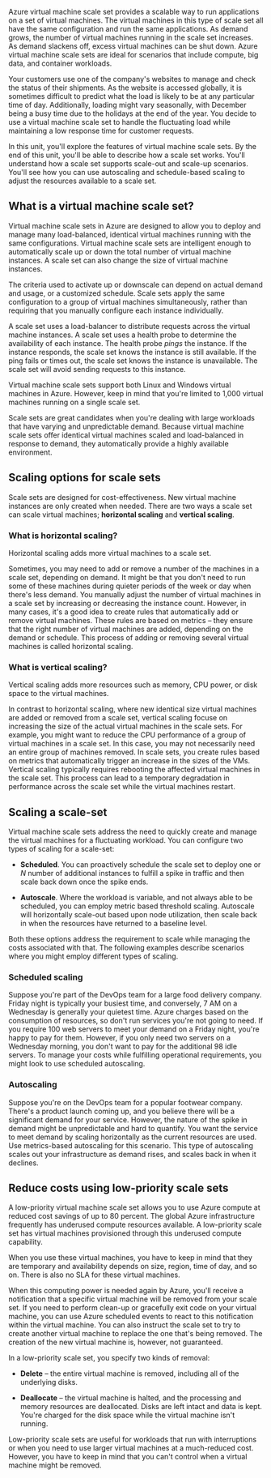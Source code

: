 Azure virtual machine scale set provides a scalable way to run applications on a set of virtual machines. The virtual machines in this type of scale set all have the same configuration and run the same applications. As demand grows, the number of virtual machines running in the scale set increases. As demand slackens off, excess virtual machines can be shut down. Azure virtual machine scale sets are ideal for scenarios that include compute, big data, and container workloads. 

Your customers use one of the company's websites to manage and check the status of their shipments. As the website is accessed globally, it is sometimes difficult to predict what the load is likely to be at any particular time of day. Additionally, loading might vary seasonally, with December being a busy time due to the holidays at the end of the year. You decide to use a virtual machine scale set to handle the fluctuating load while maintaining a low response time for customer requests.

In this unit, you'll explore the features of virtual machine scale sets. By the end of this unit, you'll be able to describe how a scale set works. You'll understand how a scale set supports scale-out and scale-up scenarios. You'll see how you can use autoscaling and schedule-based scaling to adjust the resources available to a scale set.

## What is a virtual machine scale set?

Virtual machine scale sets in Azure are designed to allow you to deploy and manage many load-balanced, identical virtual machines running with the same configurations. Virtual machine scale sets are intelligent enough to automatically scale up or down the total number of virtual machine instances. A scale set can also change the size of virtual machine instances.

The criteria used to activate up or downscale can depend on actual demand and usage, or a customized schedule. Scale sets apply the same configuration to a group of virtual machines simultaneously, rather than requiring that you manually configure each instance individually.

A scale set uses a load-balancer to distribute requests across the virtual machine instances. A scale set uses a health probe to determine the availability of each instance. The health probe *pings* the instance. If the instance responds, the scale set knows the instance is still available. If the ping fails or times out, the scale set knows the instance is unavailable. The scale set will avoid sending requests to this instance.

Virtual machine scale sets support both Linux and Windows virtual machines in Azure. However, keep in mind that you're limited to 1,000 virtual machines running on a single scale set.

Scale sets are great candidates when you're dealing with large workloads that have varying and unpredictable demand. Because virtual machine scale sets offer identical virtual machines scaled and load-balanced in response to demand, they automatically provide a highly available environment.

## Scaling options for scale sets

Scale sets are designed for cost-effectiveness. New virtual machine instances are only created when needed. There are two ways a scale set can scale virtual machines;  **horizontal scaling** and **vertical scaling**.

### What is horizontal scaling?

Horizontal scaling adds more virtual machines to a scale set.

Sometimes, you may need to add or remove a number of the machines in a scale set, depending on demand. It might be that you don't need to run some of these machines during quieter periods of the week or day when there's less demand. You manually adjust the number of virtual machines in a scale set by increasing or decreasing the instance count. However, in many cases, it's a good idea to create rules that automatically add or remove virtual machines. These rules are based on metrics – they ensure that the right number of virtual machines are added, depending on the demand or schedule.  This process of adding or removing several virtual machines is called horizontal scaling.

### What is vertical scaling?

Vertical scaling adds more resources such as memory, CPU power, or disk space to the virtual machines.

In contrast to horizontal scaling, where new identical size virtual machines are added or removed from a  scale set, vertical scaling focuse on increasing the size of the actual virtual machines in the scale sets.  For example, you might want to reduce the CPU performance of a group of virtual machines in a scale set.  In this case, you may not necessarily need an entire group of machines removed. In scale sets, you create rules based on metrics that automatically trigger an increase in the sizes of the VMs.  Vertical scaling typically requires rebooting the affected virtual machines in the scale set. This process can lead to a temporary degradation in performance across the scale set while the virtual machines restart.

## Scaling a scale-set

Virtual machine scale sets address the need to quickly create and manage the virtual machines for a fluctuating workload. You can configure two types of scaling for a scale-set:

- **Scheduled**. You can proactively schedule the scale set to deploy one or *N* number of additional instances to fulfill a spike in traffic and then scale back down once the spike ends.

- **Autoscale**. Where the workload is variable, and not always able to be scheduled, you can employ metric based threshold scaling. Autoscale will horizontally scale-out based upon node utilization, then scale back in when the resources have returned to a baseline level.

Both these options address the requirement to scale while managing the costs associated with that. The following examples describe scenarios where you might employ different types of scaling.

### Scheduled scaling

Suppose you're part of the DevOps team for a large food delivery company. Friday night is typically your busiest time, and conversely, 7 AM on a Wednesday is generally your quietest time. Azure charges based on the consumption of resources, so don't run services you're not going to need. If you require 100 web servers to meet your demand on a Friday night, you're happy to pay for them. However, if you only need two servers on a Wednesday morning, you don't want to pay for the additional 98 idle servers. To manage your costs while fulfilling operational requirements, you might look to use scheduled autoscaling.

### Autoscaling

Suppose you're on the DevOps team for a popular footwear company. There's a product launch coming up, and you believe there will be a significant demand for your service. However, the nature of the spike in demand might be unpredictable and hard to quantify. You want the service to meet demand by scaling horizontally as the current resources are used. Use metrics-based autoscaling for this scenario. This type of autoscaling scales out your infrastructure as demand rises, and scales back in when it declines.

## Reduce costs using low-priority scale sets

A low-priority virtual machine scale set allows you to use Azure compute at reduced cost savings of up to 80 percent. The global Azure infrastructure frequently has underused compute resources available. A low-priority scale set has virtual machines provisioned through this underused compute capability.

When you use these virtual machines, you have to keep in mind that they are temporary and availability depends on size, region, time of day, and so on. There is also no SLA for these virtual machines.

When this computing power is needed again by Azure, you'll receive a notification that a specific virtual machine will be removed from your scale set. If you need to perform clean-up or gracefully exit code on your virtual machine, you can use Azure scheduled events to react to this notification within the virtual machine. You can also instruct the scale set to try to create another virtual machine to replace the one that's being removed. The creation of the new virtual machine is, however, not guaranteed.

In a low-priority scale set, you specify two kinds of removal:

- **Delete** – the entire virtual machine is removed, including all of the underlying disks.

- **Deallocate** – the virtual machine is halted, and the processing and memory resources are deallocated. Disks are left intact and data is kept. You're charged for the disk space while the virtual machine isn't running.  

Low-priority scale sets are useful for workloads that run with interruptions or when you need to use larger virtual machines at a much-reduced cost. However, you have to keep in mind that you can't control when a virtual machine might be removed.
